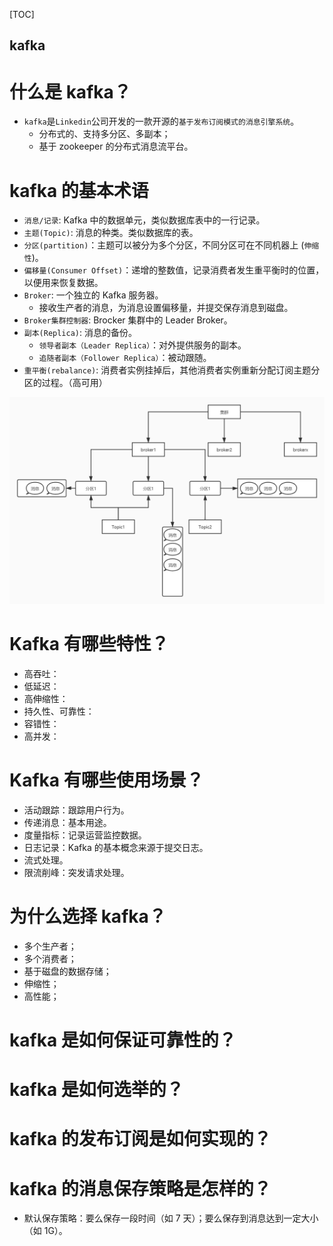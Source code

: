 [TOC]

kafka
---

# 什么是 kafka？
* `kafka`是`Linkedin`公司开发的一款开源的`基于发布订阅模式的消息引擎系统`。
  * 分布式的、支持多分区、多副本；
  * 基于 zookeeper 的分布式消息流平台。

# kafka 的基本术语
* `消息/记录`: Kafka 中的数据单元，类似数据库表中的一行记录。
* `主题(Topic)`: 消息的种类。类似数据库的表。
* `分区(partition)`：主题可以被分为多个分区，不同分区可在不同机器上 (`伸缩性`)。
* `偏移量(Consumer Offset)`：递增的整数值，记录消费者发生重平衡时的位置，以便用来恢复数据。
* `Broker`: 一个独立的 Kafka 服务器。
  * 接收生产者的消息，为消息设置偏移量，并提交保存消息到磁盘。
* `Broker集群控制器`: Brocker 集群中的 Leader Broker。
* `副本(Replica)`: 消息的备份。
  * `领导者副本（Leader Replica）`：对外提供服务的副本。
  * `追随者副本（Follower Replica）`：被动跟随。
* `重平衡(rebalance)`: 消费者实例挂掉后，其他消费者实例重新分配订阅主题分区的过程。（高可用）

![](./kafka.jpg)

# Kafka 有哪些特性？
* 高吞吐：
* 低延迟：
* 高伸缩性：
* 持久性、可靠性：
* 容错性：
* 高并发：

# Kafka 有哪些使用场景？
* 活动跟踪：跟踪用户行为。
* 传递消息：基本用途。
* 度量指标：记录运营监控数据。
* 日志记录：Kafka 的基本概念来源于提交日志。
* 流式处理。
* 限流削峰：突发请求处理。


# 为什么选择 kafka？
* 多个生产者；
* 多个消费者；
* 基于磁盘的数据存储；
* 伸缩性；
* 高性能；


# kafka 是如何保证可靠性的？


# kafka 是如何选举的？


# kafka 的发布订阅是如何实现的？


# kafka 的消息保存策略是怎样的？
* 默认保存策略：要么保存一段时间（如 7 天）；要么保存到消息达到一定大小（如 1G）。
